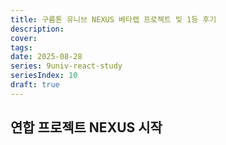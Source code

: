 ```yaml
---
title: 구름톤 유니브 NEXUS 베타랩 프로젝트 및 1등 후기
description:
cover:
tags:
date: 2025-08-28
series: 9univ-react-study
seriesIndex: 10
draft: true
---
```


## 연합 프로젝트 NEXUS 시작
